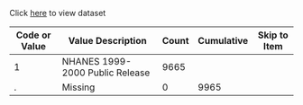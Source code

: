 Click [here](https://raw.githubusercontent.com/jhustata/hw4/main/transplants.txt) to view dataset

| Code or Value     | Value Description                 | Count | Cumulative | Skip to Item |
|-------------------|-----------------------------------|-------|------------|--------------|
| 1                 | NHANES 1999-2000 Public Release   | 9665  |            |              |
| .                 | Missing                           | 0     | 9965       |              |
